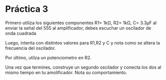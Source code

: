 # Práctica 3

Primero utiliza los siguientes componentes R1= 1kΩ, R2= 1kΩ, C= 3.3μF
al enviar la señal del 555 al amplificador, debes escuchar un oscilador de onda cuadrada

Luego, intenta con distintos valores para R1,R2 y C y nota como se altera la frecuencia del oscilador.

Por último, utilza un potenciometro en R2.

Una vez que termines, construye un segundo oscilador y conecta los dos al mismo tiempo en tu amolificador. Nota su comportamiento. 
